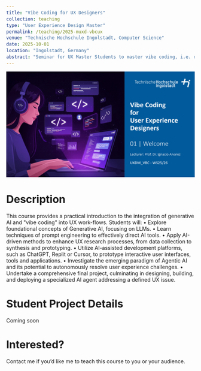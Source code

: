 ```yaml
---
title: "Vibe Coding for UX Designers"
collection: teaching
type: "User Experience Design Master"
permalink: /teaching/2025-muxd-vbcux
venue: "Technische Hochschule Ingolstadt, Computer Science"
date: 2025-10-01
location: "Ingolstadt, Germany"
abstract: "Seminar for UX Master Students to master vibe coding, i.e. developing applications with AI, including prompt engineering techniques, AI agents and tools like Cursor and Replit"
---
```


![Course Icon](../images/2025-muxd-vbcux/lecture_icon.png)

# Description
This course provides a practical introduction to the integration of generative AI and "vibe coding" into UX work-flows. Students will:
•	Explore foundational concepts of Generative AI, focusing on LLMs.
•	Learn techniques of prompt engineering to effectively direct AI tools.
•	Apply AI-driven methods to enhance UX research processes, from data collection to synthesis and prototyping.
•	Utilize AI-assisted development platforms, such as ChatGPT, Replit or Cursor, to prototype interactive user interfaces, tools and applications.
•	Investigate the emerging paradigm of Agentic AI and its potential to autonomously resolve user experience challenges.
•	Undertake a comprehensive final project, culminating in designing, building, and deploying a specialized AI agent addressing a defined UX issue.


Student Project Details
======
Coming soon

Interested?
======
Contact me if you’d like me to teach this course to you or your audience.